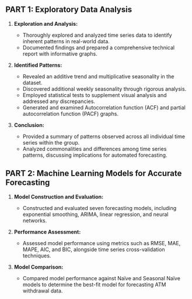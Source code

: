 ## PART 1: Exploratory Data Analysis

1. **Exploration and Analysis:**
   - Thoroughly explored and analyzed time series data to identify inherent patterns in real-world data.
   - Documented findings and prepared a comprehensive technical report with informative graphs.

2. **Identified Patterns:**
   - Revealed an additive trend and multiplicative seasonality in the dataset.
   - Discovered additional weekly seasonality through rigorous analysis.
   - Employed statistical tests to supplement visual analysis and addressed any discrepancies.
   - Generated and examined Autocorrelation function (ACF) and partial autocorrelation function (PACF) graphs.

3. **Conclusion:**
   - Provided a summary of patterns observed across all individual time series within the group.
   - Analyzed commonalities and differences among time series patterns, discussing implications for automated forecasting.

## PART 2: Machine Learning Models for Accurate Forecasting

1. **Model Construction and Evaluation:**
   - Constructed and evaluated seven forecasting models, including exponential smoothing, ARIMA, linear regression, and neural networks.

2. **Performance Assessment:**
   - Assessed model performance using metrics such as RMSE, MAE, MAPE, AIC, and BIC, alongside time series cross-validation techniques.

3. **Model Comparison:**
   - Compared model performance against Naïve and Seasonal Naïve models to determine the best-fit model for forecasting ATM withdrawal data.
